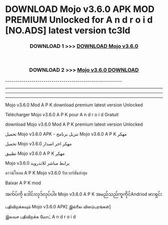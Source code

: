 # DOWNLOAD Mojo v3.6.0 APK MOD PREMIUM Unlocked for A n d r o i d [NO.ADS] latest version tc3ld 



<div align="center">

<h3>DOWNLOAD 1 >>> <a href="https://getmod2.web.app/?judul=Mojo v3.6.0">DOWNLOAD Mojo v3.6.0</a></h3><br>

<h3>DOWNLOAD 2 >>> <a href="https://getmod2.web.app/?judul=Mojo v3.6.0">Mojo v3.6.0 DOWNLOAD </a></h3>

</div>
----------------------------------------------------------

----------------------------------------------------------

----------------------------------------------------------

----------------------------------------------------------

Mojo v3.6.0 Mod A P K download premium latest version Unlocked

Télécharger Mojo v3.6.0 A P K pour A n d r o i d Gratuit

download Mojo v3.6.0 Mod A P K premium latest version Unlocked

تحميل Mojo v3.6.0 APK - تنزيل برنامج Mojo v3.6.0 A P K مهكر

تحميل Mojo v3.6.0 مهكر اخر اصدار

تطبيق Mojo v3.6.0 A P K مهكر

Mojo v3.6.0 برابط مباشر للاندرويد

ดาวน์โหลด A P K Mojo v3.6.0 รับเวอร์ชันล่าสุด

Baixar A P K mod

အက်ပ်ကို ဒေါင်းလုဒ်လုပ်ပါ။ Mojo v3.6.0 A P K အမည်သည်ကူကိုင်Andriod ဗားရှင်း

பதிவிறக்கவும் Mojo v3.6.0 APK[ இல்லை விளம்பரங்கள்] 
 
இலவச பதிவிறக்க மோட் A n d r o i d



